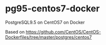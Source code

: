 # pg95-centos7-docker
PostgreSQL9.5 on CentOS7 on Docker

Based on https://github.com/CentOS/CentOS-Dockerfiles/tree/master/postgres/centos7

